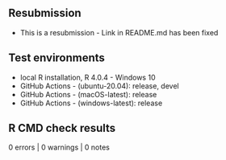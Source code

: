 ## Resubmission

* This is a resubmission - Link in README.md has been fixed

## Test environments
* local R installation, R 4.0.4 - Windows 10
* GitHub Actions - (ubuntu-20.04): release, devel
* GitHub Actions - (macOS-latest): release
* GitHub Actions - (windows-latest): release

## R CMD check results

0 errors | 0 warnings | 0 notes
